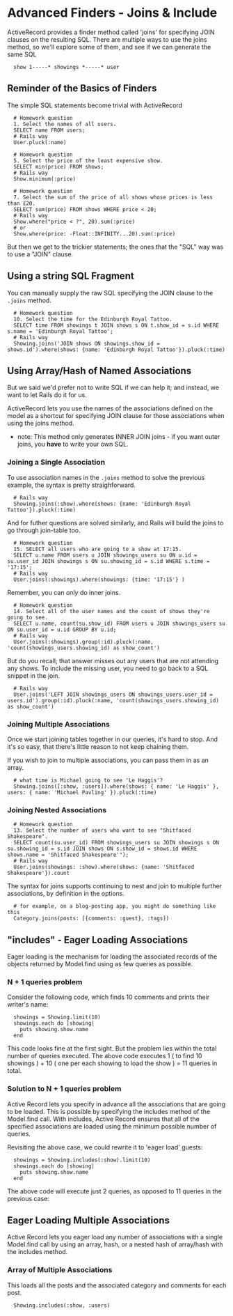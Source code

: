 # Advanced Finders - Joins & Include

ActiveRecord provides a finder method called 'joins' for specifying JOIN clauses on the resulting SQL. There are multiple ways to use the joins method, so we'll explore some of them, and see if we can generate the same SQL

```
  show 1-----* showings *-----* user
```


## Reminder of the Basics of Finders

The simple SQL statements become trivial with ActiveRecord

```
  # Homework question
  1. Select the names of all users.
  SELECT name FROM users;
  # Rails way
  User.pluck(:name)

  # Homework question
  5. Select the price of the least expensive show.
  SELECT min(price) FROM shows;
  # Rails way
  Show.minimum(:price)

  # Homework question
  7. Select the sum of the price of all shows whose prices is less than £20.
  SELECT sum(price) FROM shows WHERE price < 20;
  # Rails way
  Show.where("price < ?", 20).sum(:price)
  # or
  Show.where(price: -Float::INFINITY...20).sum(:price)
```

But then we get to the trickier statements; the ones that the "SQL" way was to use a "JOIN" clause.


## Using a string SQL Fragment

You can manually supply the raw SQL specifying the JOIN clause to the `.joins` method.

```
  # Homework question
  10. Select the time for the Edinburgh Royal Tattoo.
  SELECT time FROM showings t JOIN shows s ON t.show_id = s.id WHERE s.name = 'Edinburgh Royal Tattoo';
  # Rails way
  Showing.joins('JOIN shows ON showings.show_id = shows.id').where(shows: {name: 'Edinburgh Royal Tattoo'}).pluck(:time)
```


## Using Array/Hash of Named Associations

But we said we'd prefer not to write SQL if we can help it; and instead, we want to let Rails do it for us.

ActiveRecord lets you use the names of the associations defined on the model as a shortcut for specifying JOIN clause for those associations when using the joins method.

- note: This method only generates INNER JOIN joins - if you want outer joins, you **have** to write your own SQL.


### Joining a Single Association

To use association names in the `.joins` method to solve the previous example, the syntax is pretty straighforward.

```
  # Rails way
  Showing.joins(:show).where(shows: {name: 'Edinburgh Royal Tattoo'}).pluck(:time)
```

And for futher questions are solved similarly, and Rails will build the joins to go through join-table too.

```
  # Homework question
  15. SELECT all users who are going to a show at 17:15.
  SELECT u.name FROM users u JOIN showings_users su ON u.id = su.user_id JOIN showings s ON su.showing_id = s.id WHERE s.time = '17:15';
  # Rails way
  User.joins(:showings).where(showings: {time: '17:15'} )
```

Remember, you can *only* do inner joins.

```
  # Homework question
  14. Select all of the user names and the count of shows they're going to see.
  SELECT u.name, count(su.show_id) FROM users u JOIN showings_users su ON su.user_id = u.id GROUP BY u.id;
  # Rails way
  User.joins(:showings).group(:id).pluck(:name, 'count(showings_users.showing_id) as show_count')
```

But do you recall; that answer misses out any users that are not attending any shows. To include the missing user, you need to go back to a SQL snippet in the join.

```
  # Rails way
  User.joins('LEFT JOIN showings_users ON showings_users.user_id = users.id').group(:id).pluck(:name, 'count(showings_users.showing_id) as show_count')
```


### Joining Multiple Associations

Once we start joining tables together in our queries, it's hard to stop. And it's so easy, that there's little reason to not keep chaining them.

If you wish to join to multiple associations, you can pass them in as an array.

```
  # what time is Michael going to see 'Le Haggis'?
  Showing.joins([:show, :users]).where(shows: { name: 'Le Haggis' }, users: { name: 'Michael Pavling' }).pluck(:time)
```


### Joining Nested Associations

```
  # Homework question
  13. Select the number of users who want to see "Shitfaced Shakespeare".
  SELECT count(su.user_id) FROM showings_users su JOIN showings s ON su.showing_id = s.id JOIN shows ON s.show_id = shows.id WHERE shows.name = 'Shitfaced Shakespeare'");
  # Rails way
  User.joins(showings: :show).where(shows: {name: 'Shitfaced Shakespeare'}).count
```

The syntax for joins supports continuing to nest and join to multiple further associations, by definition in the options.

```
  # for example, on a blog-posting app, you might do something like this
  Category.joins(posts: [{comments: :guest}, :tags])
```


## "includes" - Eager Loading Associations

Eager loading is the mechanism for loading the associated records of the objects returned by Model.find using as few queries as possible.


### N + 1 queries problem

Consider the following code, which finds 10 comments and prints their writer's name:

```
  showings = Showing.limit(10)
  showings.each do |showing|
    puts showing.show.name
  end
```

This code looks fine at the first sight. But the problem lies within the total number of queries executed. The above code executes 1 ( to find 10 showings ) + 10 ( one per each showing to load the show ) = 11 queries in total.


### Solution to N + 1 queries problem

Active Record lets you specify in advance all the associations that are going to be loaded. This is possible by specifying the includes method of the Model.find call. With includes, Active Record ensures that all of the specified associations are loaded using the minimum possible number of queries.

Revisiting the above case, we could rewrite it to 'eager load' guests:

```
  showings = Showing.includes(:show).limit(10)
  showings.each do |showing|
    puts showing.show.name
  end
```

The above code will execute just 2 queries, as opposed to 11 queries in the previous case:


## Eager Loading Multiple Associations

Active Record lets you eager load any number of associations with a single Model.find call by using an array, hash, or a nested hash of array/hash with the includes method.


### Array of Multiple Associations

This loads all the posts and the associated category and comments for each post.

```
  Showing.includes(:show, :users)
```


